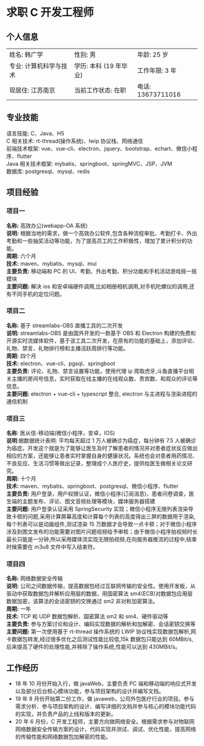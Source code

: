 # 求职 C 开发工程师

## 个人信息

<table>
    <tr>
        <td>姓名: 韩广学 </td>
        <td>性别: 男  </td>
        <td>年龄: 25 岁 </td>
    </tr>
    <tr>
        <td>专业: 计算机科学与技术 </td>
        <td>学历: 本科 (19 年毕业)  </td>
        <td>工作年限: 3 年 </td>
    </tr>
    <tr>
        <td>现居住: 江苏南京 </td>
        <td>当前工作状态: 在职</td>
        <td>电话: 13673711016</td>
    </tr>
</table>

## 专业技能

语言技能: C、Java、H5<br/>
C 相关技术: rt-thread(操作系统)、lwip 协议栈、网络通信<br/>
前端技术框架: vue、vue-cli、electron、jquery、bootstrap、echart、微信小程序、flutter<br/>
Java 相关技术框架: mybatis、springboot、springMVC、JSP、JVM<br/>
数据库: postgresql、mysql、redis

## 项目经验

### 项目一

**名称:** 高效办公(webapp-OA 系统)<br/>
**说明:** 根据当地的需求，做一个高效办公软件,包含各种流程审批、考勤打卡、外出考勤和一些抽奖活动等功能，为了提高员工的工作积极性，增加了累计积分的功能。<br/>
**周期:** 六个月<br/>
**技术:** maven、mybatis、mysql、mui<br/>
**主要负责:** 移动端和 PC 的 UI、考勤、外出考勤、积分功能和手机活动游戏摇一摇模块<br/>
**主要问题:** 解决 ios 和安卓端硬件调用,比如相册相机调用,对手机陀螺仪的调用,还有不同手机的定位问题。

### 项目二

**名称:** 基于 streamlabs-OBS 直播工具的二次开发<br/>
**说明:** streamlabs-OBS 是由国外开发的一款基于 OBS 和 Electron 构建的免费和开源实时流媒体软件，基于该工具二次开发，在原有的功能的基础上，添加评论、礼物、禁言、礼物排行榜和主播活跃周排行等功能。<br/>
**周期:** 四个月<br/>
**技术:** electron、vue-cli、pgsql、springboot<br/>
**主要负责:** 评论、礼物、禁言设置等功能，使用代理 ip 爬取虎牙,斗鱼直播平台相关主播的房间号信息，实时获取在线主播的在线观众数、贵宾数、和观众的评论等信息。<br/>
**主要问题:** electron + vue-cli + typescript 整合, electron 与主进程与渲染进程的通信机制

### 项目三

**名称**: 医从信-移动端(微信小程序，安卓，IOS)<br/>
**说明**:据数据统计表明: 平均每天超过 1 万人被确诊为癌症，每分钟有 7.5 人被确诊为癌症。开发这个就是为了能够让医生及时了解患者的情况并对患者症状反应做出相应的方案，还能够让患者实时掌握自身的健康状况。系统也会对患者用药情况、不良反应、生活习惯等做出记录，整理成个人医疗史，提供给医生做相关论文研究。<br/>
**周期:** 十个月<br/>
**技术:** maven、mybatis、springboot、postgresql、微信小程序、flutter<br/>
**主要负责:** 用户登录，用户权限认证，微信小程序(订阅消息)，患者问卷调查，医生端的主题发布、评论、图文音频处理等模块，媒体服务器搭建<br/>
**主要问题:** 用户登录认证采用 SpringSecurity 实现；微信小程序无限列表渲染导致卡顿的问题,采用计算屏幕高度和计算每个列表的高度得出三屏的数据用于渲染,每个列表可以是动画组件,测试渲染 15 万数据才会导致一点卡顿；对于微信小程序涉及到图文发布的功能需要对图片问题视频给予审核；由于微信小程序拍视频时长最长只能是一分钟,所以采用媒体流实现无限拍视频,在向服务器推流的过程中,结束时候需要在 m3u8 文件中写入结束符。

### 项目四

**名称:** 网络数据安全传输<br/>
**说明:** 公司之间数据传输，提高数据包经过互联网传输的安全性。使用开发板，从驱动中获取数据包并解析应用层的数据，用国密算法 sm4(ECB)对数据包应用层数据加密，该算法的会话密钥的交换通过 sm2 非对称加密算法。<br/>
**周期:** 一年<br/>
**技术:** TCP 和 UDP 数据包解析、国密算法 sm2 和 sm4、硬件驱动等<br/>
**主要负责:** 参与方案讨论和设计、编码实现数据的解析和加解密、会话密钥交换等<br/>
**主要问题:** 第一次使用基于 rt-thread 操作系统的 LWIP 协议栈实现数据包解析,网卡数据包转发,经过很多优化之后测试性能比较低,15k 数据包只能达到 60MBit/s,后来提高了硬件的处理性能,并移除了操作系统,性能可以达到 430MBit/s。

## 工作经历

- 18 年 10 月份开始入行，做 javaWeb，主要负责 PC 端和移动端的响应式开发以及部分后台核心模块功能，参与项目架构的设计并编写文档。
  <br/>
- 19 年 8 月份开始第二份工作，做 javaweb，公司外包医疗行业的项目。参与需求分析、参与项目架构的设计、编写详细的文档并参与核心的模块功能代码的实现，并负责产品的上线和版本的更新。
  <br/>
- 20 年 6 月份，C 开发工程师，主要方向做网络安全。根据需求参与对物联网网络数据安全传输方案的设计，代码实现并测试、调试、优化性能，提高网络的传输性能和网络数据包加解密的性能。
